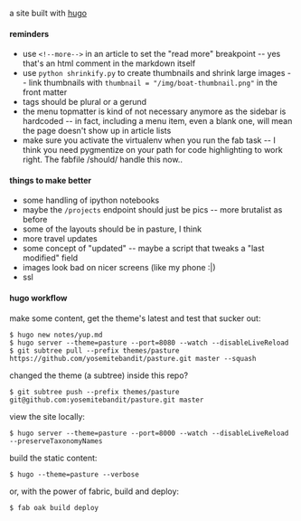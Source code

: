 a site built with [hugo](http://gohugo.io/overview/introduction/)


#### reminders

* use `<!--more-->` in an article to set the "read more" breakpoint --
yes that's an html comment in the markdown itself
* use `python shrinkify.py` to create thumbnails and shrink large images --
link thumbnails with `thumbnail = "/img/boat-thumbnail.png"` in the front matter
* tags should be plural or a gerund
* the menu topmatter is kind of not necessary anymore as the sidebar is hardcoded --
in fact, including a menu item, even a blank one,
will mean the page doesn't show up in article lists
* make sure you activate the virtualenv when you run the fab task --
I think you need pygmentize on your path for code highlighting to work right.
The fabfile /should/ handle this now..


#### things to make better

* some handling of ipython notebooks
* maybe the `/projects` endpoint should just be pics -- more brutalist as before
* some of the layouts should be in pasture, I think
* more travel updates
* some concept of "updated" -- maybe a script that tweaks a "last modified" field
* images look bad on nicer screens (like my phone :|)
* ssl


#### hugo workflow

make some content, get the theme's latest and test that sucker out:

    $ hugo new notes/yup.md
    $ hugo server --theme=pasture --port=8080 --watch --disableLiveReload
    $ git subtree pull --prefix themes/pasture https://github.com/yosemitebandit/pasture.git master --squash

changed the theme (a subtree) inside this repo?

    $ git subtree push --prefix themes/pasture git@github.com:yosemitebandit/pasture.git master

view the site locally:

    $ hugo server --theme=pasture --port=8000 --watch --disableLiveReload --preserveTaxonomyNames

build the static content:

    $ hugo --theme=pasture --verbose

or, with the power of fabric, build and deploy:

    $ fab oak build deploy

